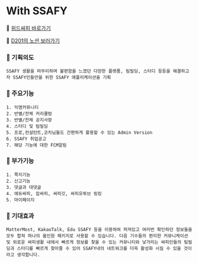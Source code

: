 # With SSAFY

🔗 [위드싸피 바로가기](https://k6d201.p.ssafy.io/)

🔗 [D201의 노션 보러가기](https://www.notion.so/WITH-SSAFY-c41eedd044294bb78557f7471f049ce7)

### 👀 기획의도

    SSAFY 생활을 마무리하며 불편함을 느꼈던 다양한 플랫폼, 팀빌딩, 스터디 등등을 해결하고자 SSAFY인들만을 위한 SSAFY 애플리케이션을 기획

### 👀 주요기능

    1. 익명커뮤니티
    2. 반별/전체 커리큘럼
    3. 반별/전체 공지사항
    4. 스터디 및 팀빌딩
    5. 프로,컨설턴트,코치님들도 간편하게 활용할 수 있는 Admin Version
    6. SSAFY 취업공고
    7. 해당 기능에 대한 FCM알림

### 👀 부가기능

    1. 쪽지기능
    2. 신고기능
    3. 댓글과 대댓글
    4. 에듀싸피, 잡싸피, 싸피깃, 싸피유투브 링킹
    5. 마이페이지
    
### 👀 기대효과

    MatterMost, KakaoTalk, Edu SSAFY 등을 이용하여 퍼져있고 여러번 확인하던 정보들을 모두 합쳐 하나의 올인원 패키지로 사용할 수 있습니다. 다음 기수들의 편리한 커뮤니케이션 및 외로운 싸피생활 내에서 빠르게 정보를 찾을 수 있는 커뮤니티와 낯가리는 싸피인들의 팀빌딩과 스터디를 빠르게 찾아줄 수 있어 SSAFY내의 네트워크를 더욱 활성화 시킬 수 있을 것이라고 생각합니다.




